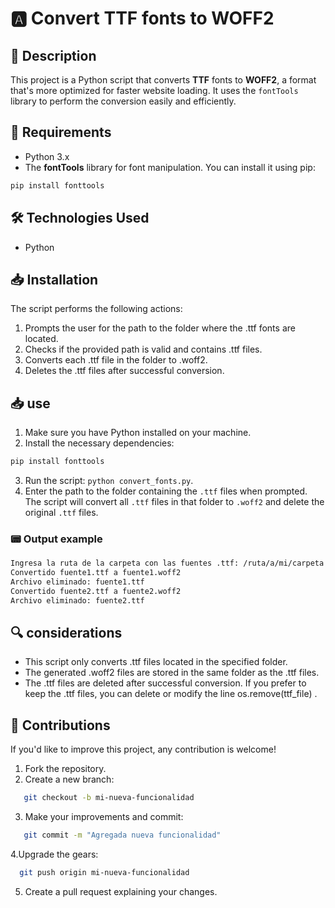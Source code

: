 # 🅰️ Convert TTF fonts to WOFF2

## 📌 Description 

This project is a Python script that converts **TTF** fonts to **WOFF2**, a format that's more optimized for faster website loading. It uses the `fontTools` library to perform the conversion easily and efficiently.

## 📝 Requirements

- Python 3.x
- The **fontTools** library for font manipulation. You can install it using pip:
```bash
pip install fonttools
```
## 🛠️ Technologies Used
- Python

## 📥 Installation

The script performs the following actions:

1. Prompts the user for the path to the folder where the .ttf fonts are located.
2. Checks if the provided path is valid and contains .ttf files.
3. Converts each .ttf file in the folder to .woff2.
4. Deletes the .ttf files after successful conversion.

## 📥 use
1. Make sure you have Python installed on your machine.
2. Install the necessary dependencies:
```bash
pip install fonttools
```
3. Run the script: `python convert_fonts.py`.
4. Enter the path to the folder containing the `.ttf` files when prompted. The script will convert all `.ttf` files in that folder to `.woff2` and delete the original `.ttf` files.
   
### 📟 Output example
  ```bash
  Ingresa la ruta de la carpeta con las fuentes .ttf: /ruta/a/mi/carpeta
  Convertido fuente1.ttf a fuente1.woff2
  Archivo eliminado: fuente1.ttf
  Convertido fuente2.ttf a fuente2.woff2
  Archivo eliminado: fuente2.ttf
```


## 🔍 considerations

- This script only converts .ttf files located in the specified folder.
- The generated .woff2 files are stored in the same folder as the .ttf files.
- The .ttf files are deleted after successful conversion. If you prefer to keep the .ttf files, you can delete or modify the line os.remove(ttf_file) .

## 📝 Contributions

If you'd like to improve this project, any contribution is welcome!

1. Fork the repository.
2. Create a new branch:
```bash
   git checkout -b mi-nueva-funcionalidad
```

3. Make your improvements and commit:
```bash
   git commit -m "Agregada nueva funcionalidad"
```

4.Upgrade the gears:
```bash
  git push origin mi-nueva-funcionalidad
```

5. Create a pull request explaining your changes.
